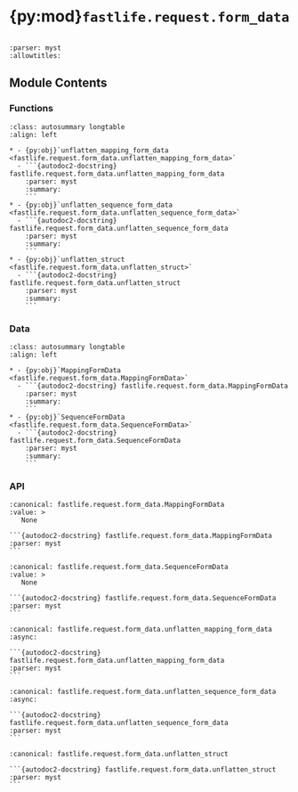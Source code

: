 # {py:mod}`fastlife.request.form_data`

```{py:module} fastlife.request.form_data
```

```{autodoc2-docstring} fastlife.request.form_data
:parser: myst
:allowtitles:
```

## Module Contents

### Functions

````{list-table}
:class: autosummary longtable
:align: left

* - {py:obj}`unflatten_mapping_form_data <fastlife.request.form_data.unflatten_mapping_form_data>`
  - ```{autodoc2-docstring} fastlife.request.form_data.unflatten_mapping_form_data
    :parser: myst
    :summary:
    ```
* - {py:obj}`unflatten_sequence_form_data <fastlife.request.form_data.unflatten_sequence_form_data>`
  - ```{autodoc2-docstring} fastlife.request.form_data.unflatten_sequence_form_data
    :parser: myst
    :summary:
    ```
* - {py:obj}`unflatten_struct <fastlife.request.form_data.unflatten_struct>`
  - ```{autodoc2-docstring} fastlife.request.form_data.unflatten_struct
    :parser: myst
    :summary:
    ```
````

### Data

````{list-table}
:class: autosummary longtable
:align: left

* - {py:obj}`MappingFormData <fastlife.request.form_data.MappingFormData>`
  - ```{autodoc2-docstring} fastlife.request.form_data.MappingFormData
    :parser: myst
    :summary:
    ```
* - {py:obj}`SequenceFormData <fastlife.request.form_data.SequenceFormData>`
  - ```{autodoc2-docstring} fastlife.request.form_data.SequenceFormData
    :parser: myst
    :summary:
    ```
````

### API

````{py:data} MappingFormData
:canonical: fastlife.request.form_data.MappingFormData
:value: >
   None

```{autodoc2-docstring} fastlife.request.form_data.MappingFormData
:parser: myst
```

````

````{py:data} SequenceFormData
:canonical: fastlife.request.form_data.SequenceFormData
:value: >
   None

```{autodoc2-docstring} fastlife.request.form_data.SequenceFormData
:parser: myst
```

````

````{py:function} unflatten_mapping_form_data(request: fastlife.Request) -> typing.Mapping[str, typing.Any]
:canonical: fastlife.request.form_data.unflatten_mapping_form_data
:async:

```{autodoc2-docstring} fastlife.request.form_data.unflatten_mapping_form_data
:parser: myst
```
````

````{py:function} unflatten_sequence_form_data(request: fastlife.Request) -> typing.Sequence[str]
:canonical: fastlife.request.form_data.unflatten_sequence_form_data
:async:

```{autodoc2-docstring} fastlife.request.form_data.unflatten_sequence_form_data
:parser: myst
```
````

````{py:function} unflatten_struct(flatten_input: typing.Mapping[str, typing.Any], unflattened_output: typing.MutableMapping[str, typing.Any] | typing.MutableSequence[typing.Any], level: int = 0, *, csrf_token_name: typing.Optional[str] = None) -> typing.Mapping[str, typing.Any] | typing.Sequence[typing.Any]
:canonical: fastlife.request.form_data.unflatten_struct

```{autodoc2-docstring} fastlife.request.form_data.unflatten_struct
:parser: myst
```
````

